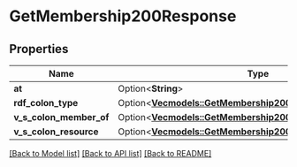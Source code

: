 # GetMembership200Response

## Properties

Name | Type | Description | Notes
------------ | ------------- | ------------- | -------------
**at** | Option<**String**> |  | [optional]
**rdf_colon_type** | Option<[**Vec<models::GetMembership200ResponseRdfTypeInner>**](getMembership_200_response_rdf_type_inner.md)> |  | [optional]
**v_s_colon_member_of** | Option<[**Vec<models::GetMembership200ResponseRdfTypeInner>**](getMembership_200_response_rdf_type_inner.md)> |  | [optional]
**v_s_colon_resource** | Option<[**Vec<models::GetMembership200ResponseRdfTypeInner>**](getMembership_200_response_rdf_type_inner.md)> |  | [optional]

[[Back to Model list]](../README.md#documentation-for-models) [[Back to API list]](../README.md#documentation-for-api-endpoints) [[Back to README]](../README.md)


